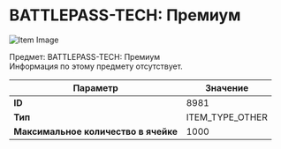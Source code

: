 # BATTLEPASS-TECH: Премиум

![Item Image](../img/8981.webp?raw=true)

Предмет: BATTLEPASS-TECH: Премиум<br>Информация по этому предмету отсутствует.


| Параметр | Значение |
|----------|----------|
| **ID** | 8981 |
| **Тип** | ITEM_TYPE_OTHER |
| **Максимальное количество в ячейке** | 1000 |

